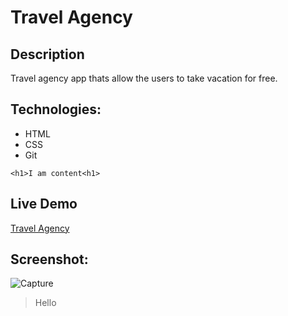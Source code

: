 # Travel Agency

## Description
Travel agency app thats allow the users to take vacation for free.

## Technologies:
- HTML
- CSS
- Git
```
<h1>I am content<h1>
```
## Live Demo

[Travel Agency](https://personal-page-maryna.netlify.app/)

## Screenshot:
![Capture](https://user-images.githubusercontent.com/116878426/198981532-8c15d87d-1239-4e6d-ba12-bb13738be012.PNG)

> Hello

